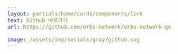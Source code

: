 ```yaml
---
layout: partials/home/cards/components/link
text: Github 바로가기
url: https://github.com/orbs-network/orbs-network-go

image: /assets/img/socials/gray/github.svg
---
```

